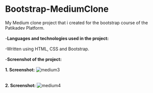 # Bootstrap-MediumClone
My Medium clone project that i created for the bootstrap course of the Patikadev Platform.
<br><br>
-**Languages and technologies used in the project:**
<br> <br>
-Written using HTML, CSS and Bootstrap.
<br> <br>
-**Screenshot of the project:**
<br> <br>
**1. Screenshot:**
![medium3](https://user-images.githubusercontent.com/73706248/180663773-02062f0c-3e87-49d9-b18b-f6d2804eb408.png)
<br> <br> <br>
**2. Screenshot:**
![medium4](https://user-images.githubusercontent.com/73706248/180663780-b67757b8-1208-46e0-b8bd-6578512c3f16.png)
